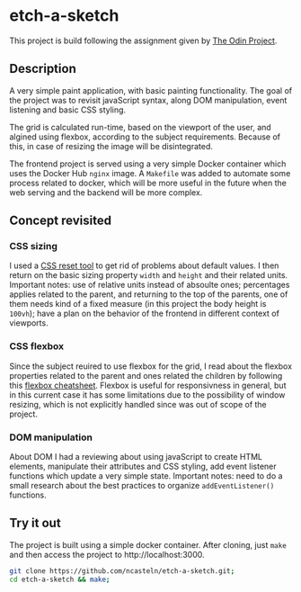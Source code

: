 # etch-a-sketch

This project is build following the assignment given by [The Odin Project](https://www.theodinproject.com/lessons/foundations-etch-a-sketch).

## Description
A very simple paint application, with basic painting functionality. The goal of the project was to revisit javaScript syntax, along DOM manipulation, event listening and basic CSS styling.

The grid is calculated run-time, based on the viewport of the user, and algined using flexbox, according to the subject requirements. Because of this, in case of resizing the image will be disintegrated.

The frontend project is served using a very simple Docker container which uses the Docker Hub `nginx` image. A `Makefile` was added to automate some process related to docker, which will be more useful in the future when the web serving and the backend will be more complex.

## Concept revisited
### CSS sizing
I used a [CSS reset tool](https://meyerweb.com/eric/tools/css/reset/) to get rid of problems about default values. I then return on the basic sizing property `width` and `height` and their related units. Important notes: use of relative units instead of absoulte ones; percentages applies related to the parent, and returning to the top of the parents, one of them needs kind of a fixed measure (in this project the body height is `100vh`); have a plan on the behavior of the frontend in different context of viewports.

### CSS flexbox
Since the subject reuired to use flexbox for the grid, I read about the flexbox properties related to the parent and ones related the children by following this [flexbox cheatsheet](https://flexbox.malven.co/). Flexbox is useful for responsivness in general, but in this current case it has some limitations due to the possibility of window resizing, which is not explicitly handled since was out of scope of the project.

### DOM manipulation
About DOM I had a reviewing about using javaScript to create HTML elements, manipulate their attributes and CSS styling, add event listener functions which update a very simple state. Important notes: need to do a small research about the best practices to organize `addEventListener()` functions.

## Try it out
The project is built using a simple docker container. After cloning, just `make` and then access the project to http://localhost:3000.
```bash
git clone https://github.com/ncasteln/etch-a-sketch.git;
cd etch-a-sketch && make;
```
